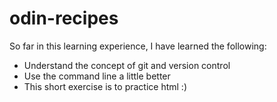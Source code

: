 # odin-recipes
So far in this learning experience, I have learned the following:
* Understand the concept of git and version control
* Use the command line a little better
* This short exercise is to practice html :)
